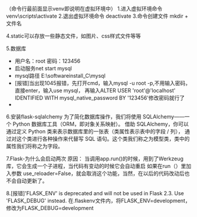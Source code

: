 （命令行最前面显示venv即说明在虚拟环境中）
1.进入虚拟环境命令
venv\scripts\activate
2.退出虚拟环境命令
deactivate
3.命令创建文件
mkdir + 文件名

4.static可以存放一些静态文件，如图片、css样式文件等等

5.数据库
* 用户名：root 密码：123456
* 启动服务net start mysql
* mysql路径 E:\softwareinstall_C\mysql
* [报错]当出现1045报错，先打开cmd，输入mysql -u root -p,不用输入密码，直接enter，输入use mysql，
  再输入ALTER USER 'root'@'localhost' IDENTIFIED WITH mysql_native_password BY '123456'修改密码就行了
* 
6.安装flask-sqlalchemy
为了简化数据库操作，我们将使用 SQLAlchemy——一个 Python 数据库工具（ORM，即对象关系映射）。
借助 SQLAlchemy，你可以通过定义 Python 类来表示数据库里的一张表（类属性表示表中的字段 / 列），
通过对这个类进行各种操作来代替写 SQL 语句。这个类我们称之为模型类，类中的属性我们将称之为字段。

7.Flask-为什么会启动两次
原因：
当调用app.run()的时候，用到了Werkzeug库，它会生成一个子进程，当代码有变动的时候它会自动重启
如果在run（）里加入参数 use_reloader=False，就会取消这个功能，当然，在以后的代码改动后也不会自动更新了。

8.[报错]'FLASK_ENV' is deprecated and will not be used in Flask 2.3. Use 'FLASK_DEBUG' instead.
在.flaskenv文件内，将FLASK_ENV=development，修改为FLASK_DEBUG=development


